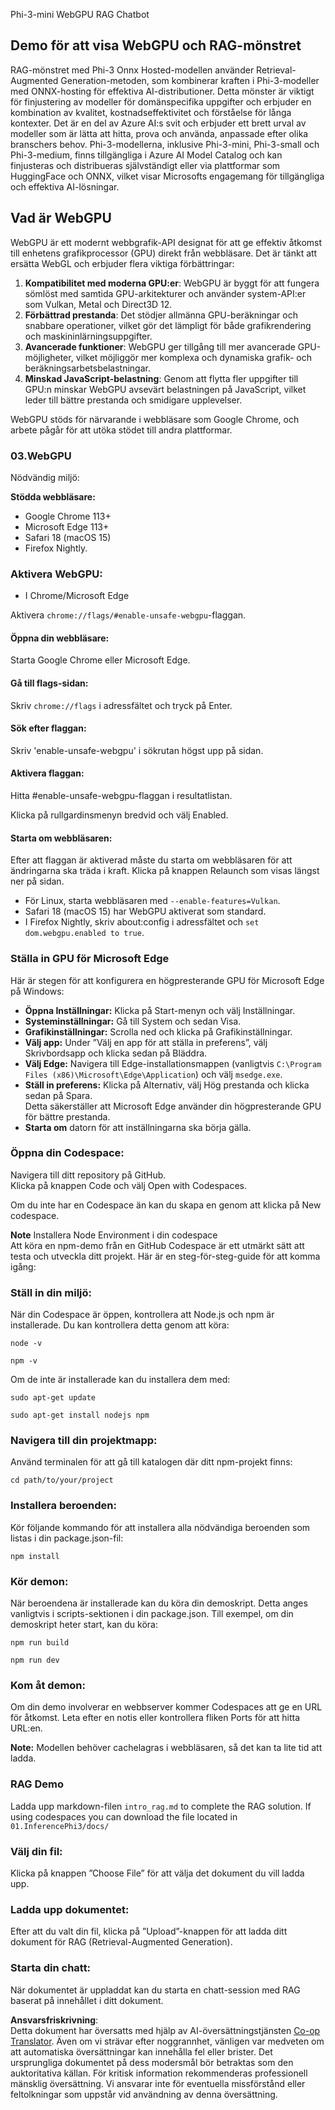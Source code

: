 <!--
CO_OP_TRANSLATOR_METADATA:
{
  "original_hash": "4aac6b8a5dcbbe9a32b47be30340cac2",
  "translation_date": "2025-05-09T05:19:17+00:00",
  "source_file": "code/08.RAG/rag_webgpu_chat/README.md",
  "language_code": "sv"
}
-->
Phi-3-mini WebGPU RAG Chatbot

## Demo för att visa WebGPU och RAG-mönstret  
RAG-mönstret med Phi-3 Onnx Hosted-modellen använder Retrieval-Augmented Generation-metoden, som kombinerar kraften i Phi-3-modeller med ONNX-hosting för effektiva AI-distributioner. Detta mönster är viktigt för finjustering av modeller för domänspecifika uppgifter och erbjuder en kombination av kvalitet, kostnadseffektivitet och förståelse för långa kontexter. Det är en del av Azure AI:s svit och erbjuder ett brett urval av modeller som är lätta att hitta, prova och använda, anpassade efter olika branschers behov. Phi-3-modellerna, inklusive Phi-3-mini, Phi-3-small och Phi-3-medium, finns tillgängliga i Azure AI Model Catalog och kan finjusteras och distribueras självständigt eller via plattformar som HuggingFace och ONNX, vilket visar Microsofts engagemang för tillgängliga och effektiva AI-lösningar.

## Vad är WebGPU  
WebGPU är ett modernt webbgrafik-API designat för att ge effektiv åtkomst till enhetens grafikprocessor (GPU) direkt från webbläsare. Det är tänkt att ersätta WebGL och erbjuder flera viktiga förbättringar:

1. **Kompatibilitet med moderna GPU:er**: WebGPU är byggt för att fungera sömlöst med samtida GPU-arkitekturer och använder system-API:er som Vulkan, Metal och Direct3D 12.  
2. **Förbättrad prestanda**: Det stödjer allmänna GPU-beräkningar och snabbare operationer, vilket gör det lämpligt för både grafikrendering och maskininlärningsuppgifter.  
3. **Avancerade funktioner**: WebGPU ger tillgång till mer avancerade GPU-möjligheter, vilket möjliggör mer komplexa och dynamiska grafik- och beräkningsarbetsbelastningar.  
4. **Minskad JavaScript-belastning**: Genom att flytta fler uppgifter till GPU:n minskar WebGPU avsevärt belastningen på JavaScript, vilket leder till bättre prestanda och smidigare upplevelser.

WebGPU stöds för närvarande i webbläsare som Google Chrome, och arbete pågår för att utöka stödet till andra plattformar.

### 03.WebGPU  
Nödvändig miljö:

**Stödda webbläsare:**  
- Google Chrome 113+  
- Microsoft Edge 113+  
- Safari 18 (macOS 15)  
- Firefox Nightly.

### Aktivera WebGPU:

- I Chrome/Microsoft Edge  

Aktivera `chrome://flags/#enable-unsafe-webgpu`-flaggan.

#### Öppna din webbläsare:  
Starta Google Chrome eller Microsoft Edge.

#### Gå till flags-sidan:  
Skriv `chrome://flags` i adressfältet och tryck på Enter.

#### Sök efter flaggan:  
Skriv 'enable-unsafe-webgpu' i sökrutan högst upp på sidan.

#### Aktivera flaggan:  
Hitta #enable-unsafe-webgpu-flaggan i resultatlistan.

Klicka på rullgardinsmenyn bredvid och välj Enabled.

#### Starta om webbläsaren:  

Efter att flaggan är aktiverad måste du starta om webbläsaren för att ändringarna ska träda i kraft. Klicka på knappen Relaunch som visas längst ner på sidan.

- För Linux, starta webbläsaren med `--enable-features=Vulkan`.  
- Safari 18 (macOS 15) har WebGPU aktiverat som standard.  
- I Firefox Nightly, skriv about:config i adressfältet och `set dom.webgpu.enabled to true`.

### Ställa in GPU för Microsoft Edge  

Här är stegen för att konfigurera en högpresterande GPU för Microsoft Edge på Windows:

- **Öppna Inställningar:** Klicka på Start-menyn och välj Inställningar.  
- **Systeminställningar:** Gå till System och sedan Visa.  
- **Grafikinställningar:** Scrolla ned och klicka på Grafikinställningar.  
- **Välj app:** Under ”Välj en app för att ställa in preferens”, välj Skrivbordsapp och klicka sedan på Bläddra.  
- **Välj Edge:** Navigera till Edge-installationsmappen (vanligtvis `C:\Program Files (x86)\Microsoft\Edge\Application`) och välj `msedge.exe`.  
- **Ställ in preferens:** Klicka på Alternativ, välj Hög prestanda och klicka sedan på Spara.  
Detta säkerställer att Microsoft Edge använder din högpresterande GPU för bättre prestanda.  
- **Starta om** datorn för att inställningarna ska börja gälla.

### Öppna din Codespace:  
Navigera till ditt repository på GitHub.  
Klicka på knappen Code och välj Open with Codespaces.

Om du inte har en Codespace än kan du skapa en genom att klicka på New codespace.

**Note** Installera Node Environment i din codespace  
Att köra en npm-demo från en GitHub Codespace är ett utmärkt sätt att testa och utveckla ditt projekt. Här är en steg-för-steg-guide för att komma igång:

### Ställ in din miljö:  
När din Codespace är öppen, kontrollera att Node.js och npm är installerade. Du kan kontrollera detta genom att köra:  
```
node -v
```  
```
npm -v
```

Om de inte är installerade kan du installera dem med:  
```
sudo apt-get update
```  
```
sudo apt-get install nodejs npm
```

### Navigera till din projektmapp:  
Använd terminalen för att gå till katalogen där ditt npm-projekt finns:  
```
cd path/to/your/project
```

### Installera beroenden:  
Kör följande kommando för att installera alla nödvändiga beroenden som listas i din package.json-fil:  

```
npm install
```

### Kör demon:  
När beroendena är installerade kan du köra din demoskript. Detta anges vanligtvis i scripts-sektionen i din package.json. Till exempel, om din demoskript heter start, kan du köra:  

```
npm run build
```  
```
npm run dev
```

### Kom åt demon:  
Om din demo involverar en webbserver kommer Codespaces att ge en URL för åtkomst. Leta efter en notis eller kontrollera fliken Ports för att hitta URL:en.

**Note:** Modellen behöver cachelagras i webbläsaren, så det kan ta lite tid att ladda.

### RAG Demo  
Ladda upp markdown-filen `intro_rag.md` to complete the RAG solution. If using codespaces you can download the file located in `01.InferencePhi3/docs/`

### Välj din fil:  
Klicka på knappen ”Choose File” för att välja det dokument du vill ladda upp.

### Ladda upp dokumentet:  
Efter att du valt din fil, klicka på ”Upload”-knappen för att ladda ditt dokument för RAG (Retrieval-Augmented Generation).

### Starta din chatt:  
När dokumentet är uppladdat kan du starta en chatt-session med RAG baserat på innehållet i ditt dokument.

**Ansvarsfriskrivning**:  
Detta dokument har översatts med hjälp av AI-översättningstjänsten [Co-op Translator](https://github.com/Azure/co-op-translator). Även om vi strävar efter noggrannhet, vänligen var medveten om att automatiska översättningar kan innehålla fel eller brister. Det ursprungliga dokumentet på dess modersmål bör betraktas som den auktoritativa källan. För kritisk information rekommenderas professionell mänsklig översättning. Vi ansvarar inte för eventuella missförstånd eller feltolkningar som uppstår vid användning av denna översättning.